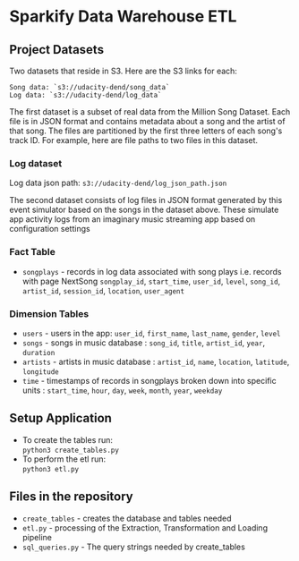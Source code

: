 # Sparkify Data Warehouse ETL

## Project Datasets

Two datasets that reside in S3. Here are the S3 links for each:

    Song data: `s3://udacity-dend/song_data`
    Log data: `s3://udacity-dend/log_data`


The first dataset is a subset of real data from the Million Song Dataset. Each file is in JSON format and contains metadata about a song and the artist of that song. The files are partitioned by the first three letters of each song's track ID. For example, here are file paths to two files in this dataset.

### Log dataset
Log data json path: `s3://udacity-dend/log_json_path.json`

The second dataset consists of log files in JSON format generated by this event simulator based on the songs in the dataset above. These simulate app activity logs from an imaginary music streaming app based on configuration settings



### Fact Table 
- `songplays` - records in log data associated with song plays i.e. records with page NextSong
`songplay_id`, `start_time`, `user_id`, `level`, `song_id`, `artist_id`, `session_id`, `location`, `user_agent`

### Dimension Tables
- `users` - users in the app: `user_id`, `first_name`, `last_name`, `gender`, `level`
- `songs` - songs in music database : `song_id`, `title`, `artist_id`, `year`, `duration`
- `artists` - artists in music database : `artist_id`, `name`, `location`, `latitude`, `longitude`
- `time` - timestamps of records in songplays broken down into specific units : `start_time`, `hour`, `day`, `week`, `month`, 
  `year`, `weekday`


## Setup Application
- To create the tables run: \
``python3 create_tables.py``
- To perform the etl run: \
  ``python3 etl.py``

## Files in the repository
- `create_tables` - creates the database and tables needed 
- `etl.py` - processing of the Extraction, Transformation and Loading pipeline
- `sql_queries.py` - The query strings needed by create_tables
